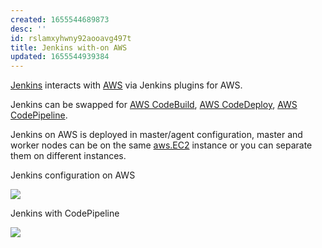 ```yaml
---
created: 1655544689873
desc: ''
id: rslamxyhwny92aooavg497t
title: Jenkins with-on AWS
updated: 1655544939384
---
```

   
[Jenkins](../devlog/jenkins.md) interacts with [AWS](../devlog/aws.md) via Jenkins plugins for AWS.   
   
Jenkins can be swapped for [AWS CodeBuild](../devlog/AWS%20CodeBuild.md), [AWS CodeDeploy](../devlog/AWS%20CodeDeploy.md), [AWS CodePipeline](../devlog/AWS%20CodePipeline.md).   
   
Jenkins on AWS is deployed in master/agent configuration, master and worker nodes can be on the same [aws.EC2](../devlog/aws.EC2.md) instance or you can separate them on different instances.   
   
Jenkins configuration on AWS   
   
![](https://res.cloudinary.com/zubayr/image/upload/v1655544995/wiki/wcnzxychygleak7bt98d.png)   
   
Jenkins with CodePipeline    
   
![](https://res.cloudinary.com/zubayr/image/upload/v1655545096/wiki/gzpedykm2ghhtt3jnie3.png)